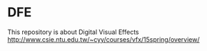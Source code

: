 # DFE

This repository is about Digital Visual Effects
http://www.csie.ntu.edu.tw/~cyy/courses/vfx/15spring/overview/
